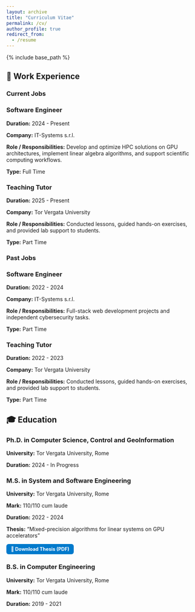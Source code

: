 ```yaml
---
layout: archive
title: "Curriculum Vitae"
permalink: /cv/
author_profile: true
redirect_from:
  - /resume
---
```


{% include base_path %}

<head>
  <script>
    const link = document.getElementById("download-link");
    link.addEventListener("click", function(e) {
      fetch(link.href, { method: "HEAD" }).then(resp => {
        if (!resp.ok) {
          e.preventDefault();
          window.location.href = "/404.html";
        }
      });
    });
  </script>
  <link rel="stylesheet" href="/assets/css/cv.css">

</head>



<section class="cv-section">
  <h2>💼 Work Experience</h2>

  <h3>Current Jobs</h3>

  <div class="cv-box">
    <h3>Software Engineer</h3>
    <p><strong>Duration:</strong> 2024 - Present</p>
    <p><strong>Company:</strong> IT-Systems s.r.l.</p>
    <p><strong>Role / Responsibilities:</strong> Develop and optimize HPC solutions on GPU architectures, implement linear algebra algorithms, and support scientific computing workflows.</p>
    <p><strong>Type:</strong> Full Time</p>
  </div>

  <div class="cv-box">
    <h3>Teaching Tutor</h3>
    <p><strong>Duration:</strong> 2025 - Present</p>
    <p><strong>Company:</strong> Tor Vergata University</p>
    <p><strong>Role / Responsibilities:</strong> Conducted lessons, guided hands-on exercises, and provided lab support to students.</p>
    <p><strong>Type:</strong> Part Time</p>
  </div>

  <h3>Past Jobs</h3>

  <div class="cv-box">
    <h3>Software Engineer</h3>
    <p><strong>Duration:</strong> 2022 - 2024</p>
    <p><strong>Company:</strong> IT-Systems s.r.l.</p>
    <p><strong>Role / Responsibilities:</strong> Full-stack web development projects and independent cybersecurity tasks.</p>
    <p><strong>Type:</strong> Part Time</p>
  </div>

  <div class="cv-box">
    <h3>Teaching Tutor</h3>
    <p><strong>Duration:</strong> 2022 - 2023</p>
    <p><strong>Company:</strong> Tor Vergata University</p>
    <p><strong>Role / Responsibilities:</strong> Conducted lessons, guided hands-on exercises, and provided lab support to students.</p>
    <p><strong>Type:</strong> Part Time</p>
  </div>
</section>

<section class="cv-section">
  <h2>🎓 Education</h2>

  <div class="cv-box">
    <h3>Ph.D. in Computer Science, Control and GeoInformation</h3>
    <p><strong>University:</strong> Tor Vergata University, Rome</p>
    <p><strong>Duration:</strong> 2024 - In Progress</p>
  </div>

  <div class="cv-box">
    <h3>M.S. in System and Software Engineering</h3>
    <p><strong>University:</strong> Tor Vergata University, Rome</p>
    <p><strong>Mark:</strong> 110/110 cum laude</p>
    <p><strong>Duration:</strong> 2022 - 2024</p>
    <p>
      <strong>Thesis:</strong> “Mixed-precision algorithms for linear systems on GPU accelerators”  
    </p>
    <p style="margin:6px 0;">
      <a href="{{ '/files/msc_thesis.pdf' | relative_url }}"
          style="display:inline-block; padding:6px 12px; background-color:#007acc; color:white; text-decoration:none; border-radius:6px; font-weight:bold; font-size:0.9em;">
      📄 Download Thesis (PDF)
      </a>
    </p>
  </div>

  <div class="cv-box">
    <h3>B.S. in Computer Engineering</h3>
    <p><strong>University:</strong> Tor Vergata University, Rome</p>
    <p><strong>Mark:</strong> 110/110 cum laude</p>
    <p><strong>Duration:</strong> 2019 - 2021</p>
  </div>
</section>